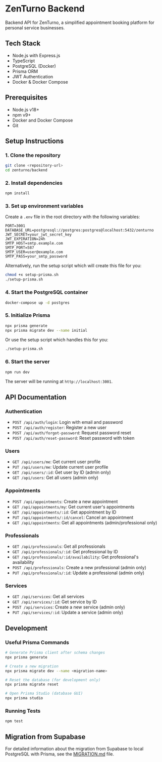 # ZenTurno Backend

Backend API for ZenTurno, a simplified appointment booking platform for personal service businesses.

## Tech Stack

- Node.js with Express.js
- TypeScript
- PostgreSQL (Docker)
- Prisma ORM
- JWT Authentication
- Docker & Docker Compose

## Prerequisites

- Node.js v18+
- npm v9+
- Docker and Docker Compose
- Git

## Setup Instructions

### 1. Clone the repository

```bash
git clone <repository-url>
cd zenturno/backend
```

### 2. Install dependencies

```bash
npm install
```

### 3. Set up environment variables

Create a `.env` file in the root directory with the following variables:

```
PORT=3001
DATABASE_URL=postgresql://postgres:postgres@localhost:5432/zenturno
JWT_SECRET=your_jwt_secret_key
JWT_EXPIRATION=24h
SMTP_HOST=smtp.example.com
SMTP_PORT=587
SMTP_USER=user@example.com
SMTP_PASS=your_smtp_password
```

Alternatively, run the setup script which will create this file for you:

```bash
chmod +x setup-prisma.sh
./setup-prisma.sh
```

### 4. Start the PostgreSQL container

```bash
docker-compose up -d postgres
```

### 5. Initialize Prisma

```bash
npx prisma generate
npx prisma migrate dev --name initial
```

Or use the setup script which handles this for you:

```bash
./setup-prisma.sh
```

### 6. Start the server

```bash
npm run dev
```

The server will be running at `http://localhost:3001`.

## API Documentation

### Authentication

- `POST /api/auth/login`: Login with email and password
- `POST /api/auth/register`: Register a new user
- `POST /api/auth/forgot-password`: Request password reset
- `POST /api/auth/reset-password`: Reset password with token

### Users

- `GET /api/users/me`: Get current user profile
- `PUT /api/users/me`: Update current user profile
- `GET /api/users/:id`: Get user by ID (admin only)
- `GET /api/users`: Get all users (admin only)

### Appointments

- `POST /api/appointments`: Create a new appointment
- `GET /api/appointments/my`: Get current user's appointments
- `GET /api/appointments/:id`: Get appointment by ID
- `PUT /api/appointments/:id/cancel`: Cancel an appointment
- `GET /api/appointments`: Get all appointments (admin/professional only)

### Professionals

- `GET /api/professionals`: Get all professionals
- `GET /api/professionals/:id`: Get professional by ID
- `GET /api/professionals/:id/availability`: Get professional's availability
- `POST /api/professionals`: Create a new professional (admin only)
- `PUT /api/professionals/:id`: Update a professional (admin only)

### Services

- `GET /api/services`: Get all services
- `GET /api/services/:id`: Get service by ID
- `POST /api/services`: Create a new service (admin only)
- `PUT /api/services/:id`: Update a service (admin only)

## Development

### Useful Prisma Commands

```bash
# Generate Prisma client after schema changes
npx prisma generate

# Create a new migration
npx prisma migrate dev --name <migration-name>

# Reset the database (for development only)
npx prisma migrate reset

# Open Prisma Studio (database GUI)
npx prisma studio
```

### Running Tests

```bash
npm test
```

## Migration from Supabase

For detailed information about the migration from Supabase to local PostgreSQL with Prisma, see the [MIGRATION.md](./MIGRATION.md) file.

